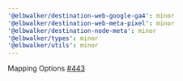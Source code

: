 ```yaml
---
'@elbwalker/destination-web-google-ga4': minor
'@elbwalker/destination-web-meta-pixel': minor
'@elbwalker/destination-node-meta': minor
'@elbwalker/types': minor
'@elbwalker/utils': minor
---
```


Mapping Options [#443](https://github.com/elbwalker/walkerOS/issues/443)
